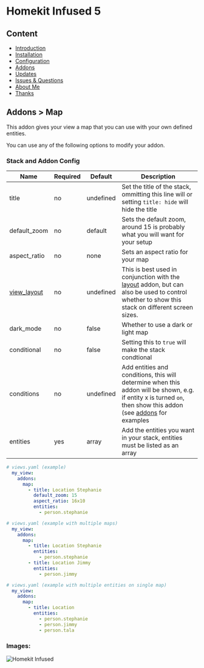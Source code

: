 # Homekit Infused 5

## Content
- [Introduction](../index.md)
- [Installation](../installation.md)
- [Configuration](../configuration.md)
- [Addons](../addons.md)
- [Updates](../updates.md)
- [Issues & Questions](../issues.md)
- [About Me](../about.md)
- [Thanks](../thanks.md)

## Addons > Map

This addon gives your view a map that you can use with your own defined entities.

You can use any of the following options to modify your addon.

### Stack and Addon Config

| Name | Required | Default | Description |
|----------------------------------|-------------|----------------------|-----------------------------------------------------------------------------------------------------------------------------------------------------------------------------------|
| title | no | undefined | Set the title of the stack, ommitting this line will or setting `title: hide` will hide the title |
| default_zoom | no | default | Sets the default zoom, around 15 is probably what you will want for your setup |
| aspect_ratio | no | none | Sets an aspect ratio for your map |
| [view_layout](layout.md#view-layout) | no | undefined | This is best used in conjunction with the [layout](layout.md#view-layout) addon, but can also be used to control whether to show this stack on different screen sizes. |
| dark_mode | no | false | Whether to use a dark or light map |
| conditional | no | false | Setting this to `true` will make the stack condtional |
| conditions | no | undefined | Add entities and conditions, this will determine when this addon will be shown, e.g. if entity x is turned `on`, then show this addon (see [addons](../addons.md) for examples |
| entities | yes | array | Add the entities you want in your stack, entities must be listed as an array |

```yaml
# views.yaml (example)
  my_view:
    addons:
      map:
        - title: Location Stephanie
          default_zoom: 15
          aspect_ratio: 16x10
          entities:
            - person.stephanie
```              
```yaml
# views.yaml (example with multiple maps)
  my_view:
    addons:
      map:
        - title: Location Stephanie
          entities:
            - person.stephanie
        - title: Location Jimmy
          entities:
            - person.jimmy
```  
```yaml
# views.yaml (example with multiple entities on single map)
  my_view:
    addons:
      map:
        - title: Location
          entities:
            - person.stephanie
            - person.jimmy
            - person.tala
```  

### Images:

![Homekit Infused](../images/hki-map.png)
